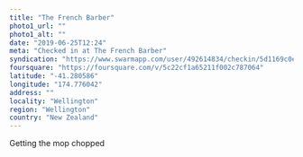 ```yaml
---
title: "The French Barber"
photo1_url: ""
photo1_alt: ""
date: "2019-06-25T12:24"
meta: "Checked in at The French Barber"
syndication: "https://www.swarmapp.com/user/492614834/checkin/5d1169c0ed48020008fe4dbc"
foursquare: "https://foursquare.com/v/5c22cf1a65211f002c787064"
latitude: "-41.280586"
longitude: "174.776042"
address: ""
locality: "Wellington"
region: "Wellington"
country: "New Zealand"
---
```

Getting the mop chopped
